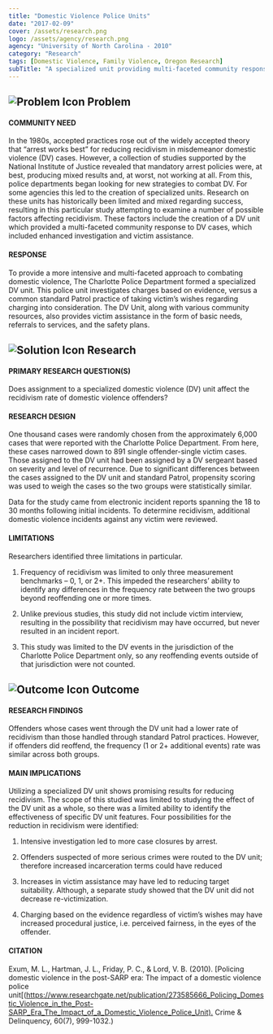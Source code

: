 ```yaml
---
title: "Domestic Violence Police Units"
date: "2017-02-09"
cover: /assets/research.png
logo: /assets/agency/research.png
agency: "University of North Carolina - 2010"
category: "Research"
tags: [Domestic Violence, Family Violence, Oregon Research]
subTitle: "A specialized unit providing multi-faceted community response to domestic violence in Charlotte, North Carolina showed promising results for reducing recidivism."
---
```


## ![Problem Icon](https://github.com/google/material-design-icons/raw/master/alert/1x_web/ic_error_outline_black_48dp.png "Problem") Problem

#### COMMUNITY NEED

In the 1980s, accepted practices rose out of the widely accepted theory that “arrest works best” for reducing recidivism in misdemeanor domestic violence (DV) cases. However, a collection of studies supported by the National Institute of Justice revealed that mandatory arrest policies were, at best, producing mixed results and, at worst, not working at all. From this, police departments began looking for new strategies to combat DV. For some agencies this led to the creation of specialized units. Research on these units has historically been limited and mixed regarding success, resulting in this particular study attempting to examine a number of possible factors affecting recidivism. These factors include the creation of a DV unit which provided a multi-faceted community response to DV cases, which included enhanced investigation and victim assistance.

#### RESPONSE

To provide a more intensive and multi-faceted approach to combating domestic violence, The Charlotte Police Department formed a specialized DV unit. This police unit investigates charges based on evidence, versus a common standard Patrol practice of taking victim’s wishes regarding charging into consideration. The DV Unit, along with various community resources, also provides victim assistance in the form of basic needs, referrals to services, and the safety plans.

## ![Solution Icon](https://github.com/google/material-design-icons/raw/master/action/1x_web/ic_lightbulb_outline_black_48dp.png "Solution") Research

#### PRIMARY RESEARCH QUESTION(S)

Does assignment to a specialized domestic violence (DV) unit affect the recidivism rate of domestic violence offenders?

#### RESEARCH DESIGN

One thousand cases were randomly chosen from the approximately 6,000 cases that were reported with the Charlotte Police Department. From here, these cases narrowed down to 891 single offender-single victim cases. Those assigned to the DV unit had been assigned by a DV sergeant based on severity and level of recurrence. Due to significant differences between the cases assigned to the DV unit and standard Patrol, propensity scoring was used to weigh the cases so the two groups were statistically similar.

Data for the study came from electronic incident reports spanning the 18 to 30 months following initial incidents. To determine recidivism, additional domestic violence incidents against any victim were reviewed.

#### LIMITATIONS

Researchers identified three limitations in particular.

1. Frequency of recidivism was limited to only three measurement benchmarks – 0, 1, or 2+. This impeded the researchers’ ability to identify any differences in the frequency rate between the two groups beyond reoffending one or more times.

2. Unlike previous studies, this study did not include victim interview, resulting in the possibility that recidivism may have occurred, but never resulted in an incident report.

3. This study was limited to the DV events in the jurisdiction of the Charlotte Police Department only, so any reoffending events outside of that jurisdiction were not counted.

## ![Outcome Icon](https://github.com/google/material-design-icons/raw/master/action/1x_web/ic_view_list_black_48dp.png "Outcome") Outcome

#### RESEARCH FINDINGS

Offenders whose cases went through the DV unit had a lower rate of recidivism than those handled through standard Patrol practices. However, if offenders did reoffend, the frequency (1 or 2+ additional events) rate was similar across both groups.

#### MAIN IMPLICATIONS

Utilizing a specialized DV unit shows promising results for reducing recidivism. The scope of this studied was limited to studying the effect of the DV unit as a whole, so there was a limited ability to identify the effectiveness of specific DV unit features. Four possibilities for the reduction in recidivism were identified:

1. Intensive investigation led to more case closures by arrest.

2. Offenders suspected of more serious crimes were routed to the DV unit; therefore increased incarceration terms could have reduced

3. Increases in victim assistance may have led to reducing target suitability. Although, a separate study showed that the DV unit did not decrease re-victimization.

4. Charging based on the evidence regardless of victim’s wishes may have increased procedural justice, i.e. perceived fairness, in the eyes of the offender.

#### CITATION

Exum, M. L., Hartman, J. L., Friday, P. C., & Lord, V. B. (2010). [Policing domestic violence in the post-SARP era: The impact of a domestic violence police unit[(<https://www.researchgate.net/publication/273585666_Policing_Domestic_Violence_in_the_Post-SARP_Era_The_Impact_of_a_Domestic_Violence_Police_Unit).> Crime & Delinquency, 60(7), 999-1032.)
